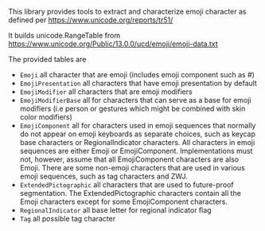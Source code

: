This library provides tools to extract and characterize emoji character as defined per https://www.unicode.org/reports/tr51/

It builds unicode.RangeTable from https://www.unicode.org/Public/13.0.0/ucd/emoji/emoji-data.txt

The provided tables are

* `Emoji` all character that are emoji (includes emoji component such as #)
* `EmojiPresentation` all characters that have emoji presentation by default
* `EmojiModifier` all characters that are emoji modifiers
* `EmojiModifierBase` all for characters that can serve as a base for emoji modifiers (i.e person or gestures which might be combined with skin color modifiers)
* `EmojiComponent` all for characters used in emoji sequences that normally do not appear on emoji keyboards as separate choices, such as keycap base characters or RegionalIndicator characters. All characters in emoji sequences are either Emoji or EmojiComponent. Implementations must not, however, assume that all EmojiComponent characters are also Emoji. There are some non-emoji characters that are used in various emoji sequences, such as tag characters and ZWJ.
* `ExtendedPictographic` all characters that are used to future-proof segmentation. The ExtendedPictographic characters contain all the Emoji characters except for some EmojiComponent characters.
* `RegionalIndicator` all base letter for regional indicator flag
* `Tag` all possible tag character
